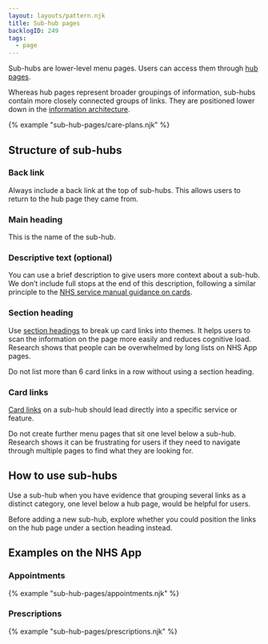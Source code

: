 ```yaml
---
layout: layouts/pattern.njk
title: Sub-hub pages
backlogID: 249
tags:
  - page
---
```


Sub-hubs are lower-level menu pages. Users can access them through [hub pages](/patterns/hub-page/).

Whereas hub pages represent broader groupings of information, sub-hubs contain more closely connected groups of links. They are positioned lower down in the [information architecture](/get-started/information-architecture/).

{% example "sub-hub-pages/care-plans.njk" %}

## Structure of sub-hubs

### Back link

Always include a back link at the top of sub-hubs. This allows users to return to the hub page they came from.

### Main heading

This is the name of the sub-hub.

### Descriptive text (optional)

You can use a brief description to give users more context about a sub-hub. We don’t include full stops at the end of this description, following a similar principle to the [NHS service manual guidance on cards](https://service-manual.nhs.uk/content/formatting-and-punctuation#full-stops).

### Section heading

Use [section headings](/components/section-heading/) to break up card links into themes. It helps users to scan the information on the page more easily and reduces cognitive load. Research shows that people can be overwhelmed by long lists on NHS App pages.

Do not list more than 6 card links in a row without using a section heading.

### Card links

[Card links](/components/card-links/) on a sub-hub should lead directly into a specific service or feature.

Do not create further menu pages that sit one level below a sub-hub. Research shows it can be frustrating for users if they need to navigate through multiple pages to find what they are looking for.

## How to use sub-hubs

Use a sub-hub when you have evidence that grouping several links as a distinct category, one level below a hub page, would be helpful for users.

Before adding a new sub-hub, explore whether you could position the links on the hub page under a section heading instead.

## Examples on the NHS App

### Appointments

{% example "sub-hub-pages/appointments.njk" %}

### Prescriptions

{% example "sub-hub-pages/prescriptions.njk" %}
